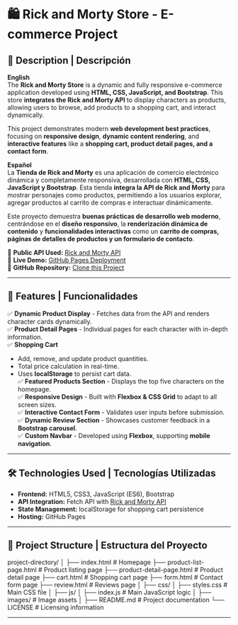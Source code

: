 # 🛍️ Rick and Morty Store - E-commerce Project

## 📜 Description | Descripción
**English**  
The **Rick and Morty Store** is a dynamic and fully responsive e-commerce application developed using **HTML, CSS, JavaScript, and Bootstrap**. This store **integrates the Rick and Morty API** to display characters as products, allowing users to browse, add products to a shopping cart, and interact dynamically.  

This project demonstrates modern **web development best practices**, focusing on **responsive design**, **dynamic content rendering**, and **interactive features** like a **shopping cart, product detail pages, and a contact form**.

**Español**  
La **Tienda de Rick and Morty** es una aplicación de comercio electrónico dinámica y completamente responsiva, desarrollada con **HTML, CSS, JavaScript y Bootstrap**. Esta tienda **integra la API de Rick and Morty** para mostrar personajes como productos, permitiendo a los usuarios explorar, agregar productos al carrito de compras e interactuar dinámicamente.  

Este proyecto demuestra **buenas prácticas de desarrollo web moderno**, centrándose en el **diseño responsivo**, la **renderización dinámica de contenido** y **funcionalidades interactivas** como un **carrito de compras, páginas de detalles de productos y un formulario de contacto**.

🔗 **Public API Used:** [Rick and Morty API](https://rickandmortyapi.com/)  
🔗 **Live Demo:** [GitHub Pages Deployment](https://emanuelrestrepo22.github.io/ecommerceProject/)  
🔗 **GitHub Repository:** [Clone this Project](https://github.com/emanuelrestrepo22/ecommerceProject.git)

---

## 🌟 Features | Funcionalidades
✅ **Dynamic Product Display** - Fetches data from the API and renders character cards dynamically.  
✅ **Product Detail Pages** - Individual pages for each character with in-depth information.  
✅ **Shopping Cart**  
   - Add, remove, and update product quantities.  
   - Total price calculation in real-time.  
   - Uses **localStorage** to persist cart data.  
✅ **Featured Products Section** - Displays the top five characters on the homepage.  
✅ **Responsive Design** - Built with **Flexbox & CSS Grid** to adapt to all screen sizes.  
✅ **Interactive Contact Form** - Validates user inputs before submission.  
✅ **Dynamic Review Section** - Showcases customer feedback in a **Bootstrap carousel**.  
✅ **Custom Navbar** - Developed using **Flexbox**, supporting **mobile navigation**.  

---

## 🛠️ Technologies Used | Tecnologías Utilizadas
- **Frontend:** HTML5, CSS3, JavaScript (ES6), Bootstrap  
- **API Integration:** Fetch API with [Rick and Morty API](https://rickandmortyapi.com/)  
- **State Management:** localStorage for shopping cart persistence  
- **Hosting:** GitHub Pages  

---

## 📂 Project Structure | Estructura del Proyecto

project-directory/ │ ├── index.html # Homepage ├── product-list-page.html # Product listing page ├── product-detail-page.html # Product detail page ├── cart.html # Shopping cart page ├── form.html # Contact form page ├── review.html # Reviews page │ ├── css/ │ ├── styles.css # Main CSS file │ ├── js/ │ ├── index.js # Main JavaScript logic │ ├── images/ # Image assets │ ├── README.md # Project documentation └── LICENSE # Licensing information

---

